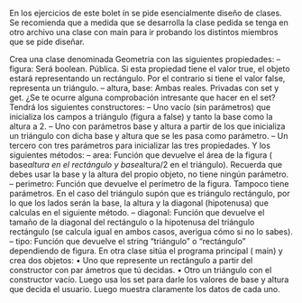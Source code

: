 En los ejercicios de este bolet ín se pide esencialmente diseño de clases. Se
recomienda que a medida que se desarrolla la clase pedida se tenga en otro archivo
una clase con main para ir probando los distintos miembros que se pide diseñar.



Crea una clase denominada Geometria con las siguientes propiedades:
– figura: Será boolean. Pública. Si esta propiedad tiene el valor true, el objeto
estará representando un rectángulo. Por el contrario si tiene el valor false,
representa un triángulo.
– altura, base: Ambas reales. Privadas con set y get. ¿Se te ocurre alguna
comprobación intresante que hacer en el set?
Tendrá los siguientes constructores:
– Uno vacío (sin parámetros) que inicializa los campos a triángulo (figura a
false) y tanto la base como la altura a 2.
– Uno con parámetros base y altura a partir de los que inicializa un triángulo
con dicha base y altura que se les pasa como parámetro.
– Un tercero con tres parámetros para inicializar las tres propiedades.
Y los siguientes métodos:
– area: Función que devuelve el área de la figura ( base*altura en el
rectángulo y base*altura/2 en el triángulo). Recuerda que debes usar la
base y la altura del propio objeto, no tiene ningún parámetro.
– perimetro: Función que devuelve el perímetro de la figura. Tampoco tiene
parámetros. En el caso del triángulo supón que es triángulo rectángulo, por
lo que los lados serán la base, la altura y la diagonal (hipotenusa) que
calculas en el siguiente método.
– diagonal: Función que devuelve el tamaño de la diagonal del rectángulo o la
hipotenusa del triángulo rectángulo (se calcula igual en ambos casos,
averigua cómo si no lo sabes).
– tipo: Función que devuelve el string “triángulo” o “rectángulo” dependiendo
de figura.
En otra clase sitúa el programa principal ( main) y crea dos objetos:
• Uno que represente un rectángulo a partir del constructor con par ámetros
que tú decidas.
• Otro un triángulo con el constructor vacío. Luego usa los set para darle los
valores de base y altura que decida el usuario.
Luego muestra claramente los datos de cada uno.
